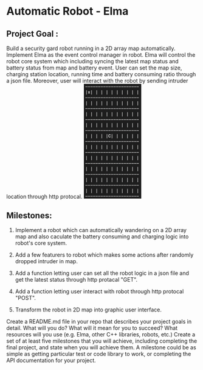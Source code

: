 Automatic Robot - Elma
===


Project Goal :
---
Build a security gard robot running in a 2D array map automatically. Implement Elma as the event control manager in robot. Elma will control the robot core system which including syncing the latest map status and battery status from map and battery event. User can set the map size, charging station location, running time and battery consuming ratio through a json file. Moreover, user will interact with the robot by sending intruder location through http protocal.
<img src="2D-Array-Map.png" alt="GitHub" title="GitHub,Social Coding" width="30%"/>

Milestones:
---

1. Implement a robot which can automatically wandering on a 2D array map and also caculate the battery consuming and charging logic into robot's core system.

    

2. Add a few featurers to robot which makes some actions after randomly dropped intruder in map. 

3. Add a function letting user can set all the robot logic in a json file and get the latest status through http protacal "GET".

4. Add a function letting user interact with robot through http protocal "POST".

5. Transform the robot in 2D map into graphic user interface.

Create a README.md file in your repo that describes your project goals in detail. What will you do? What will it mean for you to succeed? What resources will you use (e.g. Elma, other C++ libraries, robots, etc.)
Create a set of at least five milestones that you will achieve, including completing the final project, and state when you will achieve them. A milestone could be as simple as getting particular test or code library to work, or completing the API documentation for your project.